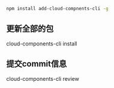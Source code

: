 ```bash
npm install add-cloud-compnents-cli -g
```

## 更新全部的包
cloud-components-cli install

## 提交commit信息
cloud-components-cli review